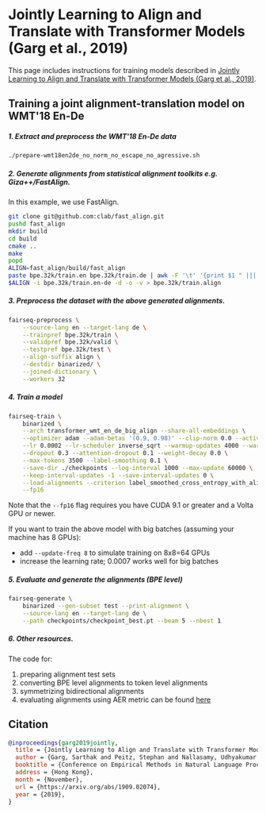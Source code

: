 # Jointly Learning to Align and Translate with Transformer Models (Garg et al., 2019)

This page includes instructions for training models described in [Jointly Learning to Align and Translate with Transformer Models (Garg et al., 2019)](https://arxiv.org/abs/1909.02074).

## Training a joint alignment-translation model on WMT'18 En-De

##### 1. Extract and preprocess the WMT'18 En-De data
```bash
./prepare-wmt18en2de_no_norm_no_escape_no_agressive.sh
```

##### 2. Generate alignments from statistical alignment toolkits e.g. Giza++/FastAlign.
In this example, we use FastAlign.
```bash
git clone git@github.com:clab/fast_align.git
pushd fast_align
mkdir build
cd build
cmake ..
make
popd
ALIGN=fast_align/build/fast_align
paste bpe.32k/train.en bpe.32k/train.de | awk -F '\t' '{print $1 " ||| " $2}' > bpe.32k/train.en-de
$ALIGN -i bpe.32k/train.en-de -d -o -v > bpe.32k/train.align
```

##### 3. Preprocess the dataset with the above generated alignments.
```bash
fairseq-preprocess \
    --source-lang en --target-lang de \
    --trainpref bpe.32k/train \
    --validpref bpe.32k/valid \
    --testpref bpe.32k/test \
    --align-suffix align \
    --destdir binarized/ \
    --joined-dictionary \
    --workers 32
```

##### 4. Train a model
```bash
fairseq-train \
    binarized \
    --arch transformer_wmt_en_de_big_align --share-all-embeddings \
    --optimizer adam --adam-betas '(0.9, 0.98)' --clip-norm 0.0 --activation-fn relu\
    --lr 0.0002 --lr-scheduler inverse_sqrt --warmup-updates 4000 --warmup-init-lr 1e-07 \
    --dropout 0.3 --attention-dropout 0.1 --weight-decay 0.0 \
    --max-tokens 3500 --label-smoothing 0.1 \
    --save-dir ./checkpoints --log-interval 1000 --max-update 60000 \
    --keep-interval-updates -1 --save-interval-updates 0 \
    --load-alignments --criterion label_smoothed_cross_entropy_with_alignment \
    --fp16
```

Note that the `--fp16` flag requires you have CUDA 9.1 or greater and a Volta GPU or newer.

If you want to train the above model with big batches (assuming your machine has 8 GPUs):
- add `--update-freq 8` to simulate training on 8x8=64 GPUs
- increase the learning rate; 0.0007 works well for big batches

##### 5. Evaluate and generate the alignments (BPE level)
```bash
fairseq-generate \
    binarized --gen-subset test --print-alignment \
    --source-lang en --target-lang de \
    --path checkpoints/checkpoint_best.pt --beam 5 --nbest 1
```

##### 6. Other resources.
The code for:
1. preparing alignment test sets
2. converting BPE level alignments to token level alignments
3. symmetrizing bidirectional alignments
4. evaluating alignments using AER metric
can be found [here](https://github.com/lilt/alignment-scripts)

## Citation

```bibtex
@inproceedings{garg2019jointly,
  title = {Jointly Learning to Align and Translate with Transformer Models},
  author = {Garg, Sarthak and Peitz, Stephan and Nallasamy, Udhyakumar and Paulik, Matthias},
  booktitle = {Conference on Empirical Methods in Natural Language Processing (EMNLP)},
  address = {Hong Kong},
  month = {November},
  url = {https://arxiv.org/abs/1909.02074},
  year = {2019},
}
```
